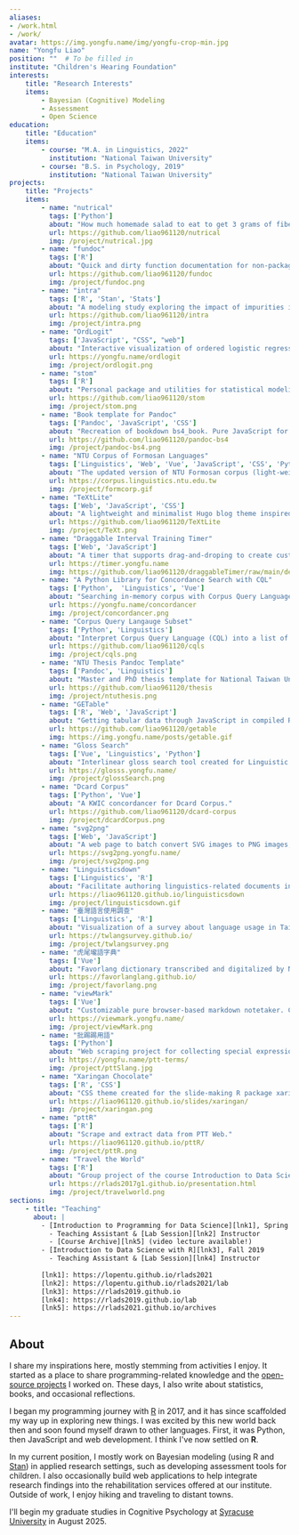 ```yaml
---
aliases:
- /work.html
- /work/
avatar: https://img.yongfu.name/img/yongfu-crop-min.jpg
name: "Yongfu Liao"
position: ""  # To be filled in
institute: "Children's Hearing Foundation"
interests:
    title: "Research Interests" 
    items: 
        - Bayesian (Cognitive) Modeling
        - Assessment
        - Open Science
education: 
    title: "Education"
    items:
        - course: "M.A. in Linguistics, 2022"
          institution: "National Taiwan University"
        - course: "B.S. in Psychology, 2019"
          institution: "National Taiwan University"
projects:
    title: "Projects"
    items:
        - name: "nutrical"
          tags: ['Python']
          about: "How much homemade salad to eat to get 3 grams of fiber? `nutrical` provides an intuitive OOP interface to answer questions like this."
          url: https://github.com/liao961120/nutrical
          img: /project/nutrical.jpg
        - name: "fundoc"
          tags: ['R']
          about: "Quick and dirty function documentation for non-packaged R scripts."
          url: https://github.com/liao961120/fundoc
          img: /project/fundoc.png
        - name: "intra"
          tags: ['R', 'Stan', 'Stats']
          about: "A modeling study exploring the impact of impurities in self-reported measurements within a longitudinal idiographic (N-of-1) context."
          url: https://github.com/liao961120/intra
          img: /project/intra.png
        - name: "OrdLogit"
          tags: ['JavaScript', "CSS", "web"]
          about: "Interactive visualization of ordered logistic regression."
          url: https://yongfu.name/ordlogit
          img: /project/ordlogit.png
        - name: "stom"
          tags: ['R']
          about: "Personal package and utilities for statistical modeling with R and Stan."
          url: https://github.com/liao961120/stom
          img: /project/stom.png
        - name: "Book template for Pandoc"
          tags: ['Pandoc', 'JavaScript', 'CSS']
          about: "Recreation of bookdown bs4_book. Pure JavaScript for chapter navigation, searching, cross-reference, and more."
          url: https://github.com/liao961120/pandoc-bs4
          img: /project/pandoc-bs4.png
        - name: "NTU Corpus of Formosan Languages"
          tags: ['Linguistics', 'Web', 'Vue', 'JavaScript', 'CSS', 'Python']
          about: "The updated version of NTU Formosan corpus (light-weighted with the help of modern web technologies)."
          url: https://corpus.linguistics.ntu.edu.tw
          img: /project/formcorp.gif
        - name: "TeXtLite"
          tags: ['Web', 'JavaScript', 'CSS']
          about: "A lightweight and minimalist Hugo blog theme inspired by Jekyll TeXt theme (the theme of this site)."
          url: https://github.com/liao961120/TeXtLite
          img: /project/TeXt.png
        - name: "Draggable Interval Training Timer"
          tags: ['Web', 'JavaScript']
          about: "A timer that supports drag-and-droping to create custom interval workouts. Written in vanilla JavaScript, HTML & CSS."
          url: https://timer.yongfu.name
          img: https://github.com/liao961120/draggableTimer/raw/main/demo/demo.gif
        - name: "A Python Library for Concordance Search with CQL"
          tags: ['Python',  'Linguistics', 'Vue']
          about: "Searching in-memory corpus with Corpus Query Language (CQL)."
          url: https://yongfu.name/concordancer
          img: /project/concordancer.png
        - name: "Corpus Query Langauge Subset"
          tags: ['Python', 'Linguistics']
          about: "Interpret Corpus Query Language (CQL) into a list of queries in JSON."
          url: https://github.com/liao961120/cqls
          img: /project/cqls.png
        - name: "NTU Thesis Pandoc Template"
          tags: ['Pandoc', 'Linguistics']
          about: "Master and PhD thesis template for National Taiwan University, based on Pandoc."
          url: https://github.com/liao961120/thesis
          img: /project/ntuthesis.png
        - name: "GETable"
          tags: ['R', 'Web', 'JavaScript']
          about: "Getting tabular data through JavaScript in compiled R Markdown Documents."
          url: https://github.com/liao961120/getable
          img: https://img.yongfu.name/posts/getable.gif
        - name: "Gloss Search"
          tags: ['Vue', 'Linguistics', 'Python']
          about: "Interlinear gloss search tool created for Linguistic Fieldwork at NTU GIL."
          url: https://glosss.yongfu.name/
          img: /project/glossSearch.png
        - name: "Dcard Corpus"
          tags: ['Python', 'Vue']
          about: "A KWIC concordancer for Dcard Corpus."
          url: https://github.com/liao961120/dcard-corpus
          img: /project/dcardCorpus.png
        - name: "svg2png"
          tags: ['Web', 'JavaScript']
          about: "A web page to batch convert SVG images to PNG images, with options to set the resolution of the PNGs."
          url: https://svg2png.yongfu.name/
          img: /project/svg2png.png
        - name: "Linguisticsdown"
          tags: ['Linguistics', 'R']
          about: "Facilitate authoring linguistics-related documents in R Markdown."
          url: https://liao961120.github.io/linguisticsdown
          img: /project/linguisticsdown.gif
        - name: "臺灣語言使用調查"
          tags: ['Linguistics', 'R']
          about: "Visualization of a survey about language usage in Taiwan."
          url: https://twlangsurvey.github.io/
          img: /project/twlangsurvey.png
        - name: "虎尾壠語字典"
          tags: ['Vue']
          about: "Favorlang dictionary transcribed and digitalized by NTU GIL students."
          url: https://favorlanglang.github.io/
          img: /project/favorlang.png
        - name: "viewMark"
          tags: ['Vue']
          about: "Customizable pure browser-based markdown notetaker. Created with Vue.js"
          url: https://viewmark.yongfu.name/
          img: /project/viewMark.png
        - name: "批踢踢用語"
          tags: ['Python']
          about: "Web scraping project for collecting special expressions used by people on PTT."
          url: https://yongfu.name/ptt-terms/
          img: /project/pttSlang.jpg
        - name: "Xaringan Chocolate"
          tags: ['R', 'CSS']
          about: "CSS theme created for the slide-making R package xaringan."
          url: https://liao961120.github.io/slides/xaringan/
          img: /project/xaringan.png
        - name: "pttR"
          tags: ['R']
          about: "Scrape and extract data from PTT Web."
          url: https://liao961120.github.io/pttR/
          img: /project/pttR.png
        - name: "Travel the World"
          tags: ['R']
          about: "Group project of the course Introduction to Data Science with R at NTU."
          url: https://rlads2017g1.github.io/presentation.html
          img: /project/travelworld.png
sections:
    - title: "Teaching"
      about: |
        - [Introduction to Programming for Data Science][lnk1], Spring 2021
          - Teaching Assistant & [Lab Session][lnk2] Instructor
          - [Course Archive][lnk5] (video lecture available!)
        - [Introduction to Data Science with R][lnk3], Fall 2019
          - Teaching Assistant & [Lab Session][lnk4] Instructor
        
        [lnk1]: https://lopentu.github.io/rlads2021
        [lnk2]: https://lopentu.github.io/rlads2021/lab
        [lnk3]: https://rlads2019.github.io
        [lnk4]: https://rlads2019.github.io/lab
        [lnk5]: https://rlads2021.github.io/archives
---
```


## About

I share my inspirations here, mostly stemming from activities I enjoy. 
It started as a place to share programming-related knowledge and the
[open-source projects](#projects) I worked on. These days, I also write about
statistics, books, and occasional reflections.

I began my programming journey with [R][r] in 2017, and it has since
scaffolded my way up in exploring new things. I was excited by this new world
back then and soon found myself drawn to other languages. First, it was Python, then
JavaScript and web development. I think I've now settled on **R**.

In my current position, I mostly work on Bayesian modeling (using R and [Stan][stan]) 
in applied research settings, such as developing assessment tools for children.
I also occasionally build web applications to help integrate research
findings into the rehabilitation services offered at our institute. 
Outside of work, I enjoy hiking and traveling to distant towns.

I'll begin my graduate studies in Cognitive Psychology at 
[Syracuse University](https://artsandsciences.syracuse.edu/psychology) in August 2025.

[r]: https://www.r-project.org
[stan]: https://mc-stan.org
